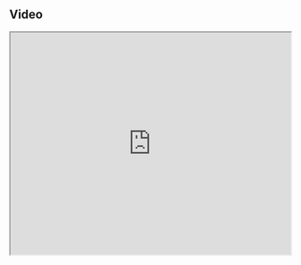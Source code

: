 ## Video

<iframe src="https://www.youtube.com/embed/i00tx6QzySA" width="100%" height="400"></iframe>
